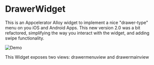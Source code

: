DrawerWidget
======

This is an Appcelerator Alloy widget to implement a nice "drawer-type" menu on you iOS and Android Apps.  This new version 2.0 was a bit refactored, simplifying the way you interact with the widget, and adding swipe functionality.


![Demo](http://s20.postimg.org/wfxbv3kwd/drawermenu.gif)

This Widget exposes two views: drawermenuview and drawermainview



